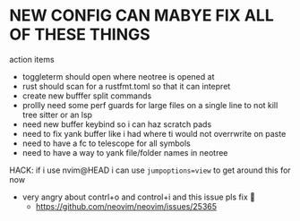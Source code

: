 # NEW CONFIG CAN MABYE FIX ALL OF THESE THINGS

action items

- toggleterm should open where neotree is opened at
- rust should scan for a rustfmt.toml so that it can intepret
- create new bufffer split commands
- prollly need some perf guards for large files on a single line to not kill tree sitter or an lsp
- need new buffer keybind so i can haz scratch pads
- need to fix yank buffer like i had where ti would not overrwrite on paste
- need to have a fc to telescope for all symbols
- need to have a way to yank file/folder names in neotree


HACK: if i use nvim@HEAD i can use `jumpoptions=view` to get around this for now
- very angry about contrl+o and control+i and this issue pls fix 🙏
    - https://github.com/neovim/neovim/issues/25365
